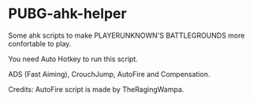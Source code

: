 # PUBG-ahk-helper
Some ahk scripts to make PLAYERUNKNOWN'S BATTLEGROUNDS more confortable to play.

You need Auto Hotkey to run this script.

ADS (Fast Aiming), CrouchJump, AutoFire and Compensation.

Credits: AutoFire script is made by TheRagingWampa.
